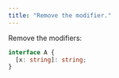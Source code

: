 ```yaml
---
title: "Remove the modifier."
---
```


Remove the modifiers:

```ts
interface A {
  [x: string]: string;
}
```
